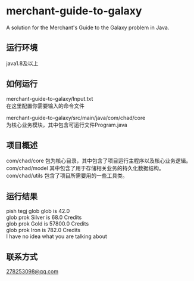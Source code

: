# merchant-guide-to-galaxy   
A solution for the Merchant's Guide to the Galaxy problem in Java.   

## 运行环境

java1.8及以上    

## 如何运行

merchant-guide-to-galaxy/Input.txt    
在这里配置你需要输入的命令文件

merchant-guide-to-galaxy/src/main/java/com/chad/core   
为核心业务模块，其中包含可运行文件Program.java

## 项目概述  

com/chad/core 包为核心目录，其中包含了项目运行主程序以及核心业务逻辑。     
com/chad/model 其中包含了用于存储相关业务的持久化数据结构。     
com/chad/utils 包含了项目所需要用的一些工具类。  

## 运行结果

pish tegj glob glob is 42.0    
glob prok Silver is 68.0 Credits     
glob prok Gold is 57800.0 Credits    
glob prok Iron is 782.0 Credits    
I have no idea what you are talking about     

## 联系方式

278253098@qq.com  

